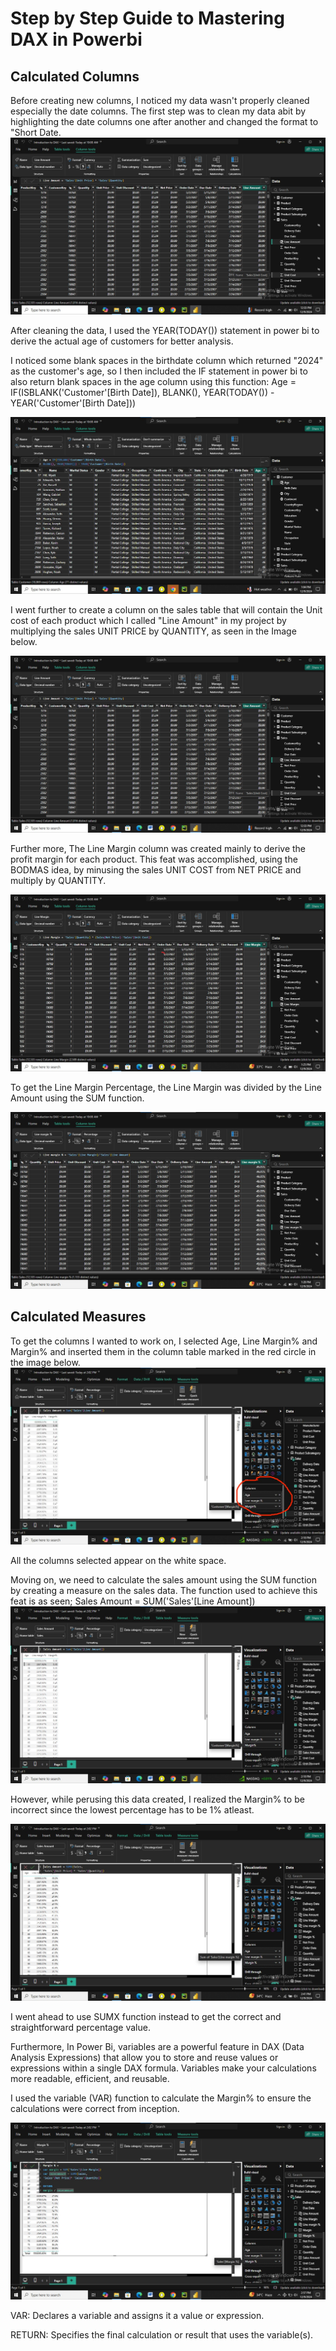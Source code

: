 # Step by Step Guide to Mastering DAX in Powerbi
## Calculated Columns

Before creating new columns, I noticed my data wasn't properly cleaned especially the date columns. The first step was to clean my data abit by highlighting the date columns one after another and changed the format to "Short Date.
![Cleaned Date Column](https://github.com/Faithie16/DAX_IN_POWERBI/blob/main/INtro%20to%20DAX%20imgs/Line%20amount%20column%20created%20.jpg)

After cleaning the data, I used the YEAR(TODAY()) statement in power bi to derive the actual age of customers for better analysis.

I noticed some blank spaces in the birthdate column which returned "2024" as the customer's age, so I then included the IF statement in power bi to also return blank spaces in the age column using this function:
Age = IF(ISBLANK('Customer'[Birth Date]), BLANK(), YEAR(TODAY()) - YEAR('Customer'[Birth Date]))

![Age column](https://github.com/Faithie16/DAX_IN_POWERBI/blob/main/INtro%20to%20DAX%20imgs/Calculated%20age.jpg)

I went further to create a column on the sales table that will contain the Unit cost of each product which I called "Line Amount" in my project by multiplying the sales UNIT PRICE by QUANTITY, as seen in the Image below.

![Line Amount](https://github.com/Faithie16/DAX_IN_POWERBI/blob/main/INtro%20to%20DAX%20imgs/Line%20amount%20column%20created%20.jpg)

Further more, The Line Margin column was created mainly to derive the profit margin for each product. This feat was accomplished, using the BODMAS idea, by minusing the sales UNIT COST from NET PRICE and multiply by QUANTITY.

![Line Margin](https://github.com/Faithie16/DAX_IN_POWERBI/blob/main/INtro%20to%20DAX%20imgs/line%20margin%20created.jpg)

To get the Line Margin Percentage, the Line Margin was divided by the Line Amount using the SUM function.

![Line margin percentage](https://github.com/Faithie16/DAX_IN_POWERBI/blob/main/INtro%20to%20DAX%20imgs/Line%20margin%20percent%20created.jpg)

## Calculated Measures

To get the columns I wanted to work on, I selected Age, Line Margin% and Margin%  and inserted them in the column table marked in the red circle in the image below.
![Column](https://github.com/Faithie16/DAX_IN_POWERBI/blob/main/INtro%20to%20DAX%20imgs/sales%20-%20Copy.jpg)

All the columns selected appear on the white space.

Moving on, we need to calculate the sales amount using the SUM function by creating a measure on the sales data.
The function used to achieve this feat is as seen; 
Sales Amount = SUM('Sales'[Line Amount])
![Sales amount using sum function](https://github.com/Faithie16/DAX_IN_POWERBI/blob/main/INtro%20to%20DAX%20imgs/sales.jpg)

However, while perusing this data created, I realized the Margin% to be incorrect since the lowest percentage has to be 1% atleast.

![Sales amount using SUMX](https://github.com/Faithie16/DAX_IN_POWERBI/blob/main/INtro%20to%20DAX%20imgs/sales%20amount%20using%20SUMX.jpg)

I went ahead to use SUMX function instead to get the correct and straightforward percentage value.

Furthermore, In Power Bi, variables are a powerful feature in DAX (Data Analysis Expressions) that allow you to store and reuse values or expressions within a single DAX formula. Variables make your calculations more readable, efficient, and reusable.

I used the variable (VAR) function to calculate the Margin% to ensure the calculations were correct from inception.

![Margin using Variable](https://github.com/Faithie16/DAX_IN_POWERBI/blob/main/INtro%20to%20DAX%20imgs/margin%25%20using%20variable.jpg)

VAR: Declares a variable and assigns it a value or expression.

RETURN: Specifies the final calculation or result that uses the variable(s).
